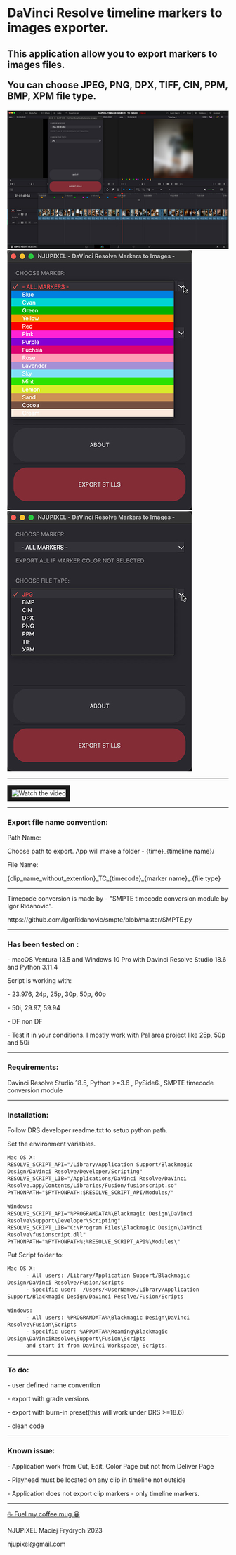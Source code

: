 <h1>DaVinci Resolve timeline markers to images exporter. </h1>

<p><h2>This application allow you to export markers to images files.</p>
<p> You can choose JPEG, PNG, DPX, TIFF, CIN, PPM, BMP, XPM file type.</p></h2>

![Timeline markers](img/still_exporter_timeline.jpg)
![File type](img/still_exporter_markers.jpg)
![Markers](img/still_exporter_file_type.jpg)

---

 <img src="http://img.youtube.com/vi/M0hxF1skYvM/mqdefault.jpg" alt="Watch the video" width="1024" height="576" border="10" />
</a>

---
<h3>Export file name convention:</h3>

<p>Path Name:</p>
<p>Choose path to export. App will make a folder - {time}_{timeline name}/</p>
<p>File Name:</p>
<p>{clip_name_without_extention}_TC_{timecode}_{marker name}_.{file type}</p>

---
<p>
<p>Timecode conversion is made by - "SMPTE timecode conversion module by Igor Ridanovic".</p>
<p>https://github.com/IgorRidanovic/smpte/blob/master/SMPTE.py</p>
</p>

---
<h3>Has been tested on :</h3>
<p>- macOS Ventura 13.5 and Windows 10 Pro with Davinci Resolve Studio 18.6 and Python 3.11.4</p>
<p>Script is working with:</p>
</p>- 23.976, 24p, 25p, 30p, 50p, 60p</p>
<p>- 50i, 29.97, 59.94</p>
<p>- DF non DF </p>
<p>- Test it in your conditions. I mostly work with Pal area project like 25p, 50p and 50i</p>

---
<h3>Requirements:</h3>
<p>Davinci Resolve Studio 18.5, Python >=3.6 , PySide6., SMPTE timecode conversion module</p>

---
<h3>Installation:</h3>

<p>Follow DRS developer readme.txt to setup python path.</p>
<p>Set the environment variables.</p>

>
    Mac OS X:
    RESOLVE_SCRIPT_API="/Library/Application Support/Blackmagic Design/DaVinci Resolve/Developer/Scripting"
    RESOLVE_SCRIPT_LIB="/Applications/DaVinci Resolve/DaVinci Resolve.app/Contents/Libraries/Fusion/fusionscript.so"
    PYTHONPATH="$PYTHONPATH:$RESOLVE_SCRIPT_API/Modules/"

    Windows:
    RESOLVE_SCRIPT_API="%PROGRAMDATA%\Blackmagic Design\DaVinci Resolve\Support\Developer\Scripting"
    RESOLVE_SCRIPT_LIB="C:\Program Files\Blackmagic Design\DaVinci Resolve\fusionscript.dll"
    PYTHONPATH="%PYTHONPATH%;%RESOLVE_SCRIPT_API%\Modules\"
>

<p>Put Script folder to:</p>

>
    Mac OS X:
          - All users: /Library/Application Support/Blackmagic Design/DaVinci Resolve/Fusion/Scripts
          - Specific user:  /Users/<UserName>/Library/Application Support/Blackmagic Design/DaVinci Resolve/Fusion/Scripts

    Windows:
          - All users: %PROGRAMDATA%\Blackmagic Design\DaVinci Resolve\Fusion\Scripts
          - Specific user: %APPDATA%\Roaming\Blackmagic Design\DaVinciResolve\Support\Fusion\Scripts
          and start it from Davinci Workspace\ Scripts.
>

---
<h3>To do:</h3>
    <p>- user defined name convention</p>
    <p>- export with grade versions</p>
    <p>- export with burn-in preset(this will work under DRS >=18.6)</p>
    <p>- clean code</p>

---
<h3>Known issue:</h3>
    <p>- Application work from Cut, Edit, Color Page but not from Deliver Page</p>
    <p>- Playhead must be located on any clip in timeline not outside</p>
    <p>- Application does not export clip markers - only timeline markers.</p>


---


[☕️ Fuel my coffee mug 😀](https://www.paypal.com/paypalme/njupixel)


<p>NJUPIXEL Maciej Frydrych 2023</p>
<p>njupixel@gmail.com</p>
